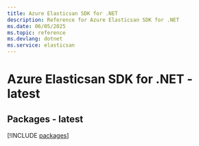 ```yaml
---
title: Azure Elasticsan SDK for .NET
description: Reference for Azure Elasticsan SDK for .NET
ms.date: 06/05/2025
ms.topic: reference
ms.devlang: dotnet
ms.service: elasticsan
---
```

# Azure Elasticsan SDK for .NET - latest
## Packages - latest
[!INCLUDE [packages](elasticsan-index.md)]